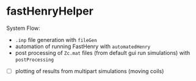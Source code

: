 # fastHenryHelper

System Flow:

- `.inp` file generation with `fileGen`
- automation of running FastHenry with `automatedHenry`
- post processing of `Zc.mat` files (from default gui run simulations) with `postProcessing`
- [ ] plotting of results from multipart simulations (moving coils)
